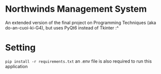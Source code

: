 # Northwinds Management System

An extended version of the final project on Programming Techniques (aka do-an-cuoi-ki-G4), but uses PyQt6 instead of Tkinter :^


# Setting
`pip install -r requirements.txt`
an .env file is also required to run this application

